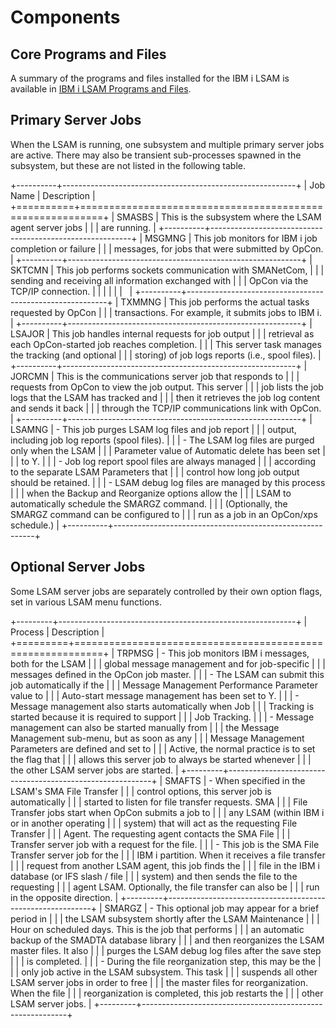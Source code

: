 # Components

## Core Programs and Files

A summary of the programs and files installed for the IBM i LSAM is available in [IBM i LSAM Programs and Files](Programs-and-Files.md#top).

## Primary Server Jobs

When the LSAM is running, one subsystem and multiple primary server jobs
are active. There may also be transient sub-processes spawned in the
subsystem, but these are not listed in the following table.

+----------+----------------------------------------------------------+
| Job Name | Description                                              |
+==========+==========================================================+
| SMASBS   | This is the subsystem where the LSAM agent server jobs   |
|          | are running.                                             |
+----------+----------------------------------------------------------+
| MSGMNG   | This job monitors for IBM i job completion or failure    |
|          | messages, for jobs that were submitted by OpCon.         |
+----------+----------------------------------------------------------+
| SKTCMN   | This job performs sockets communication with SMANetCom,  |
|          | sending and receiving all information exchanged with     |
|          | OpCon via the TCP/IP connection.                         |
|          |                                                          |
|          |                                                          |
+----------+----------------------------------------------------------+
| TXMMNG   | This job performs the actual tasks requested by OpCon    |
|          | transactions. For example, it submits jobs to IBM i.     |
+----------+----------------------------------------------------------+
| LSAJOR   | This job handles internal requests for job output        |
|          | retrieval as each OpCon-started job reaches completion.  |
|          | This server task manages the tracking (and optional      |
|          | storing) of job logs reports (i.e., spool files).        |
+----------+----------------------------------------------------------+
| JORCMN   | This is the communications server job that responds to   |
|          | requests from OpCon to view the job output. This server  |
|          | job lists the job logs that the LSAM has tracked and     |
|          | then it retrieves the job log content and sends it back  |
|          | through the TCP/IP communications link with OpCon.       |
+----------+----------------------------------------------------------+
| LSAMNG   | -   This job purges LSAM log files and job report        |
|          |     output, including job log reports (spool files).     |
|          | -   The LSAM log files are purged only when the LSAM     |
|          |     Parameter value of Automatic delete has been set     |
|          |     to Y.                                                |
|          | -   Job log report spool files are always managed        |
|          |     according to the separate LSAM Parameters that       |
|          |     control how long job output should be retained.      |
|          | -   LSAM debug log files are managed by this process     |
|          |     when the Backup and Reorganize options allow the     |
|          |     LSAM to automatically schedule the SMARGZ command.   |
|          |     (Optionally, the SMARGZ command can be configured to |
|          |     run as a job in an OpCon/xps schedule.)              |
+----------+----------------------------------------------------------+

## Optional Server Jobs

Some LSAM server jobs are separately controlled by their own option
flags, set in various LSAM menu functions.

+---------+-----------------------------------------------------------+
| Process | Description                                               |
+=========+===========================================================+
| TRPMSG  | -   This job monitors IBM i messages, both for the LSAM   |
|         |     global message management and for job-specific        |
|         |     messages defined in the OpCon job master.             |
|         | -   The LSAM can submit this job automatically if the     |
|         |     Message Management Performance Parameter value to     |
|         |     Auto-start message management has been set to Y.      |
|         | -   Message management also starts automatically when Job |
|         |     Tracking is started because it is required to support |
|         |     Job Tracking.                                         |
|         | -   Message management can also be started manually from  |
|         |     the Message Management sub-menu, but as soon as any   |
|         |     Message Management Parameters are defined and set to  |
|         |     Active, the normal practice is to set the flag that   |
|         |     allows this server job to always be started whenever  |
|         |     the other LSAM server jobs are started.               |
+---------+-----------------------------------------------------------+
| SMAFTS  | -   When specified in the LSAM\'s SMA File Transfer       |
|         |     control options, this server job is automatically     |
|         |     started to listen for file transfer requests. SMA     |
|         |     File Transfer jobs start when OpCon submits a job to  |
|         |     any LSAM (within IBM i or in another operating        |
|         |     system) that will act as the requesting File Transfer |
|         |     Agent. The requesting agent contacts the SMA File     |
|         |     Transfer server job with a request for the file.      |
|         | -   This job is the SMA File Transfer server job for the  |
|         |     IBM i partition. When it receives a file transfer     |
|         |     request from another LSAM agent, this job finds the   |
|         |     file in the IBM i database (or IFS slash / file       |
|         |     system) and then sends the file to the requesting     |
|         |     agent LSAM. Optionally, the file transfer can also be |
|         |     run in the opposite direction.                        |
+---------+-----------------------------------------------------------+
| SMARGZ  | -   This optional job may appear for a brief period in    |
|         |     the LSAM subsystem shortly after the LSAM Maintenance |
|         |     Hour on scheduled days. This is the job that performs |
|         |     an automatic backup of the SMADTA database library    |
|         |     and then reorganizes the LSAM master files. It also   |
|         |     purges the LSAM debug log files after the save step   |
|         |     is completed.                                         |
|         | -   During the file reorganization step, this may be the  |
|         |     only job active in the LSAM subsystem. This task      |
|         |     suspends all other LSAM server jobs in order to free  |
|         |     the master files for reorganization. When the file    |
|         |     reorganization is completed, this job restarts the    |
|         |     other LSAM server jobs.                               |
+---------+-----------------------------------------------------------+
